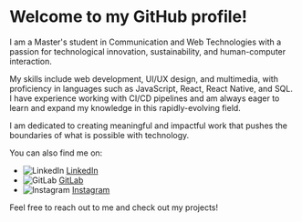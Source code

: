 # Welcome to my GitHub profile!

I am a Master's student in Communication and Web Technologies with a passion for technological innovation, sustainability, and human-computer interaction.

My skills include web development, UI/UX design, and multimedia, with proficiency in languages such as JavaScript, React, React Native, and SQL. I have experience working with CI/CD pipelines and am always eager to learn and expand my knowledge in this rapidly-evolving field.

I am dedicated to creating meaningful and impactful work that pushes the boundaries of what is possible with technology.

You can also find me on:
- ![LinkedIn](https://icon.now.sh/linkedin/24/0077B5) [LinkedIn](https://www.linkedin.com/in/daniel-alves-833227199/)
- ![GitLab](https://icon.now.sh/gitlab/24/FB5F5F) [GitLab](https://gitlab.com/alvesdaniel)
- ![Instagram](https://icon.now.sh/instagram/24/E1306C) [Instagram](https://www.instagram.com/coolalves/)

Feel free to reach out to me and check out my projects!
